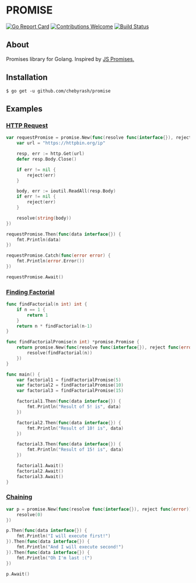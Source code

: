# PROMISE
[![Go Report Card](https://goreportcard.com/badge/github.com/chebyrash/promise)](https://goreportcard.com/report/github.com/chebyrash/promise)
[![Contributions Welcome](https://img.shields.io/badge/contributions-welcome-brightgreen.svg?style=flat)](https://github.com/chebyrash/promise)
[![Build Status](https://travis-ci.org/chebyrash/promise.svg?branch=master)](https://travis-ci.org/chebyrash/promise)

## About
Promises library for Golang. Inspired by [JS Promises.](https://developer.mozilla.org/en-US/docs/Web/JavaScript/Reference/Global_Objects/Promise)

## Installation

    $ go get -u github.com/chebyrash/promise
    
## Examples

### [HTTP Request](https://github.com/Chebyrash/promise/blob/master/examples/http_request/main.go)
```go
var requestPromise = promise.New(func(resolve func(interface{}), reject func(error)) {
	var url = "https://httpbin.org/ip"

	resp, err := http.Get(url)
	defer resp.Body.Close()

	if err != nil {
		reject(err)
	}

	body, err := ioutil.ReadAll(resp.Body)
	if err != nil {
		reject(err)
	}

	resolve(string(body))
})

requestPromise.Then(func(data interface{}) {
	fmt.Println(data)
})

requestPromise.Catch(func(error error) {
	fmt.Println(error.Error())
})

requestPromise.Await()
```

### [Finding Factorial](https://github.com/Chebyrash/promise/blob/master/examples/factorial/main.go)

```go
func findFactorial(n int) int {
	if n == 1 {
		return 1
	}
	return n * findFactorial(n-1)
}

func findFactorialPromise(n int) *promise.Promise {
	return promise.New(func(resolve func(interface{}), reject func(error)) {
		resolve(findFactorial(n))
	})
}

func main() {
	var factorial1 = findFactorialPromise(5)
	var factorial2 = findFactorialPromise(10)
	var factorial3 = findFactorialPromise(15)

	factorial1.Then(func(data interface{}) {
		fmt.Println("Result of 5! is", data)
	})

	factorial2.Then(func(data interface{}) {
		fmt.Println("Result of 10! is", data)
	})

	factorial3.Then(func(data interface{}) {
		fmt.Println("Result of 15! is", data)
	})

	factorial1.Await()
	factorial2.Await()
	factorial3.Await()
}
```

### [Chaining](https://github.com/Chebyrash/promise/blob/master/examples/http_request/main.go)
```go
var p = promise.New(func(resolve func(interface{}), reject func(error)) {
	resolve(0)
})

p.Then(func(data interface{}) {
	fmt.Println("I will execute first!")
}).Then(func(data interface{}) {
	fmt.Println("And I will execute second!")
}).Then(func(data interface{}) {
	fmt.Println("Oh I'm last :(")
})

p.Await()
```
